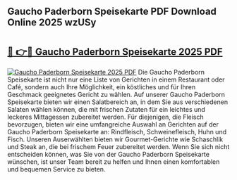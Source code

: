 ## Gaucho Paderborn Speisekarte PDF Download Online 2025 wzUSy

# <h2><a href="http://gc5h26.nevu.top/?p=Gaucho+Paderborn+Speisekarte">🔗 👉🔴 Gaucho Paderborn Speisekarte 2025 PDF</a></h2>

[![Gaucho Paderborn Speisekarte 2025 PDF](https://i.imgur.com/dBaPXMq.png)](http://gc5h26.nevu.top/?p=Gaucho+Paderborn+Speisekarte)
Die Gaucho Paderborn Speisekarte ist nicht nur eine Liste von Gerichten in einem Restaurant oder Café, sondern auch Ihre Möglichkeit, ein köstliches und für Ihren Geschmack geeignetes Gericht zu wählen. Auf unserer Gaucho Paderborn Speisekarte bieten wir einen Salatbereich an, in dem Sie aus verschiedenen Salaten wählen können, die mit frischen Zutaten für ein leichtes und leckeres Mittagessen zubereitet werden. Für diejenigen, die Fleisch bevorzugen, bieten wir eine umfangreiche Auswahl an Gerichten auf der Gaucho Paderborn Speisekarte an: Rindfleisch, Schweinefleisch, Huhn und Fisch. Unseren Auserwählten bieten wir Gourmet-Gerichte wie Schaschlik und Steak an, die bei frischem Feuer zubereitet werden. Wenn Sie sich nicht entscheiden können, was Sie von der Gaucho Paderborn Speisekarte wünschen, ist unser Team bereit zu helfen und Ihnen einen komfortablen und bequemen Service zu bieten.
